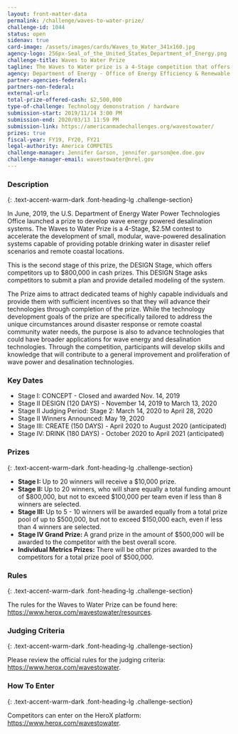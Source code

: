 ```yaml
---
layout: front-matter-data
permalink: /challenge/waves-to-water-prize/
challenge-id: 1044
status: open
sidenav: true
card-image: /assets/images/cards/Waves_to_Water_341x160.jpg
agency-logo: 256px-Seal_of_the_United_States_Department_of_Energy.png
challenge-title: Waves to Water Prize
tagline: The Waves to Water prize is a 4-Stage competition that offers up to $2.5 million in cash prizes, with a goal to demonstrate small, modular, cost-competitive desalination systems that use the power of ocean waves to provide clean drinking water for disaster recovery and for remote and coastal communities.
agency: Department of Energy - Office of Energy Efficiency & Renewable Energy
partner-agencies-federal: 
partners-non-federal: 
external-url:
total-prize-offered-cash: $2,500,000
type-of-challenge: Technology demonstration / hardware
submission-start: 2019/11/14 3:00 PM 
submission-end: 2020/03/13 11:59 PM 
submission-link: https://americanmadechallenges.org/wavestowater/ 
prizes: true
fiscal-year: FY19, FY20, FY21
legal-authority: America COMPETES
challenge-manager: Jennifer Garson, jennifer.garson@ee.doe.gov
challenge-manager-email: wavestowater@nrel.gov 
---
```




<!-- Description start -->
### Description
{: .text-accent-warm-dark .font-heading-lg .challenge-section}

<p>In June, 2019, the U.S. Department of Energy Water Power Technologies Office launched a prize to develop wave energy powered desalination systems. The Waves to Water Prize is a 4-Stage, $2.5M contest to accelerate the development of small, modular, wave-powered desalination systems capable of providing potable drinking water in disaster relief scenarios and remote coastal locations.</p> 
<p>This is the second stage of this prize, the DESIGN Stage, which offers competitors up to $800,000 in cash prizes. This DESIGN Stage asks competitors to submit a plan and provide detailed modeling of the system.</p>
<p>The Prize aims to attract dedicated teams of highly capable individuals and provide them with sufficient incentives so that they will advance their technologies through completion of the prize. While the technology development goals of the prize are specifically tailored to address the unique circumstances around disaster response or remote coastal community water needs, the purpose is also to advance technologies that could have broader applications for wave energy and desalination technologies. Through the competition, participants will develop skills and knowledge that will contribute to a general improvement and proliferation of wave power and desalination technologies.</p>
<h3>Key Dates</h3>
<ul><li>Stage I: CONCEPT - Closed and awarded Nov. 14, 2019</li>
<li>Stage II DESIGN (120 DAYS) - November 14, 2019 to March 13, 2020</li>
  <li>Stage II Judging Period: Stage 2: March 14, 2020 to April 28, 2020</li>
  <li>Stage II Winners Announced: May 19, 2020</li>
<li>Stage III: CREATE (150 DAYS) - April 2020 to August 2020 (anticipated)</li>
<li>Stage IV: DRINK (180 DAYS) - October 2020 to April 2021 (anticipated)</li>
</ul>

<!-- Prizes start -->
### Prizes
{: .text-accent-warm-dark .font-heading-lg .challenge-section}

<ul>
  <li><strong>Stage I: </strong>Up to 20 winners will receive a $10,000 prize.</li>
  <li><strong>Stage II: </strong>Up to 20 winners, who will share equally a total funding amount of $800,000, but not to exceed $100,000 per team even if less than 8 winners are selected.</li>
  <li><strong>Stage III: </strong>Up to 5 - 10 winners will be awarded equally from a total prize pool of up to $500,000, but not to exceed $150,000 each, even if less than 4 winners are selected.</li>
  <li><strong>Stage IV Grand Prize: </strong>A grand prize in the amount of $500,000 will be awarded to the competitor with the best overall score.</li>
  <li><strong>Individual Metrics Prizes: </strong>There will be other prizes awarded to the competitors for a total prize pool of $500,000.</li>
    </ul>

<!-- Rules start -->
### Rules 
{: .text-accent-warm-dark .font-heading-lg .challenge-section}

<p>The rules for the Waves to Water Prize can be found here: <a href="https://www.herox.com/wavestowater/resources" target="_blank" rel="noopener">https://www.herox.com/wavestowater/resources</a>.</p>

<!-- Judging start -->
### Judging Criteria
{: .text-accent-warm-dark .font-heading-lg .challenge-section}

<p>Please review the official rules for the judging criteria: <a href="https://www.herox.com/wavestowater" target="_blank" rel="noopener">https://www.herox.com/wavestowater</a>.</p>

<!--  How To Enter start -->
### How To Enter
{: .text-accent-warm-dark .font-heading-lg .challenge-section}

<p>Competitors can enter on the HeroX platform: <a href="https://www.herox.com/wavestowater" target="_blank" rel="noopener">https://www.herox.com/wavestowater</a>.</p>
